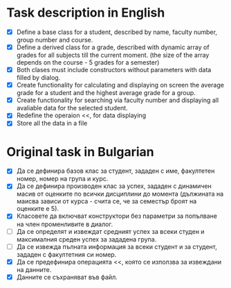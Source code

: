 # Task description in English

- [x] Define a base class for a student, described by name, faculty number, group number and course.
- [x] Define a derived class for a grade, described with dynamic array of grades for all subjects till the current moment. (the size of the array depends on the course - 5 grades for a semester)
- [x] Both clases must include constructors without parameters with data filled by dialog.
- [x] Create functionality for calculating and displaying on screen the average grade for a student and the highest average grade for a group.
- [x] Create functionality for searching via faculty number and displaying all avaliable data for the selected student.
- [x] Redefine the operaion <<, for data displaying
- [x] Store all the data in a file

# Original task in Bulgarian

- [x] Да се дефинира базов клас за студент, зададен с име, факултетен номер, номер на група и курс.
- [x] Да се дефинира производен клас за успех, зададен с динамичен масив от оценките по всички дисциплини до момента (дължината на маисва зависи от курса - счита се, че за семестър броят на оценките е 5).
- [x] Класовете да включват конструктори без параметри за попълване на член променливите в диалог.
- [ ] Да се определят и извеждат средният успех за всеки студен и максималния среден успех за зададена група.
- [ ] Да се извежда пълната информация за всеки студент и за студент, зададен с факултетния си номер.
- [x] Да се предефинира операцията <<, която се използва за извеждани на данните.
- [x] Данните се съхраняват във файл.